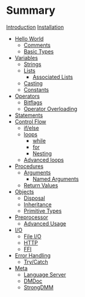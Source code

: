 # Summary

[Introduction](./introduction.md)
[Installation](./installation.md)

- [Hello World](./hello_world.md)
	- [Comments](./hello/comments.md)
	- [Basic Types](./hello/types.md)
- [Variables](./variables.md)
	- [Strings](./vars/strings.md)
	- [Lists](./vars/lists.md)
		- [Associated Lists](./vars/lists/assoc_lists.md)
	- [Casting](./vars/casting.md)
	- [Constants](./vars/constants.md)
- [Operators](./operators.md)
	- [Bitflags](./ops/bitflags.md)
	- [Operator Overloading](./ops/ops_overloading.md)
- [Statements](./statements.md)
- [Control Flow](./flow_control.md)
	- [if/else](./flow/if_else.md)
	- [loops](./flow/loops.md)
		- [while](./flow/loops/while.md)
		- [for](./flow/loops/for.md)
		- [Nesting](./flow/loops/nesting.md)
	- [Advanced loops]()
- [Procedures](./procs.md)
	- [Arguments](./procs/arguments.md)
		- [Named Arguments](./procs/arguments/named_argu.md)
	- [Return Values](./procs/returns.md)
- [Objects](./objs.md)
	- [Disposal](./objs/disposal.md)
	- [Inheritance](./objs/inheritance.md)
	- [Primitive Types](./objs/primitive_types.md)
- [Preprocessor](./preprocessor.md)
	- [Advanced Usage](./preprocessor/advancedpre.md)
- [I/O]()
	- [File I/O]()
	- [HTTP]()
	- [FFI]()
- [Error Handling]()
	- [Try/Catch](./errors/try_catch.md)
- [Meta](./meta.md)
	- [Language Server](./meta/lang_server.md)
	- [DMDoc](./meta/dmdoc.md)
	- [StrongDMM](./meta/strongdmm.md)
